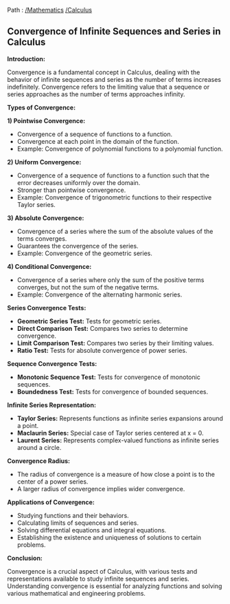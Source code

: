 Path : [/Mathematics](../../index.md) [/Calculus](../index.md)
## Convergence of Infinite Sequences and Series in Calculus

**Introduction:**

Convergence is a fundamental concept in Calculus, dealing with the behavior of infinite sequences and series as the number of terms increases indefinitely. Convergence refers to the limiting value that a sequence or series approaches as the number of terms approaches infinity.

**Types of Convergence:**

**1) Pointwise Convergence:**

- Convergence of a sequence of functions to a function.
- Convergence at each point in the domain of the function.
- Example: Convergence of polynomial functions to a polynomial function.


**2) Uniform Convergence:**

- Convergence of a sequence of functions to a function such that the error decreases uniformly over the domain.
- Stronger than pointwise convergence.
- Example: Convergence of trigonometric functions to their respective Taylor series.


**3) Absolute Convergence:**

- Convergence of a series where the sum of the absolute values of the terms converges.
- Guarantees the convergence of the series.
- Example: Convergence of the geometric series.


**4) Conditional Convergence:**

- Convergence of a series where only the sum of the positive terms converges, but not the sum of the negative terms.
- Example: Convergence of the alternating harmonic series.


**Series Convergence Tests:**

- **Geometric Series Test:** Tests for geometric series.
- **Direct Comparison Test:** Compares two series to determine convergence.
- **Limit Comparison Test:** Compares two series by their limiting values.
- **Ratio Test:** Tests for absolute convergence of power series.


**Sequence Convergence Tests:**

- **Monotonic Sequence Test:** Tests for convergence of monotonic sequences.
- **Boundedness Test:** Tests for convergence of bounded sequences.


**Infinite Series Representation:**

- **Taylor Series:** Represents functions as infinite series expansions around a point.
- **Maclaurin Series:** Special case of Taylor series centered at x = 0.
- **Laurent Series:** Represents complex-valued functions as infinite series around a circle.


**Convergence Radius:**

- The radius of convergence is a measure of how close a point is to the center of a power series.
- A larger radius of convergence implies wider convergence.


**Applications of Convergence:**

- Studying functions and their behaviors.
- Calculating limits of sequences and series.
- Solving differential equations and integral equations.
- Establishing the existence and uniqueness of solutions to certain problems.


**Conclusion:**

Convergence is a crucial aspect of Calculus, with various tests and representations available to study infinite sequences and series. Understanding convergence is essential for analyzing functions and solving various mathematical and engineering problems.
